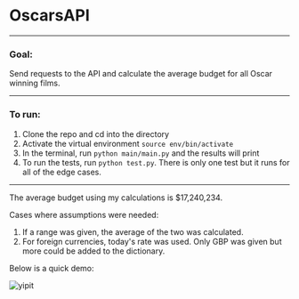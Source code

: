 # OscarsAPI
___
### Goal:

Send requests to the API and calculate the average budget for all Oscar winning films.
___
### To run:

1. Clone the repo and cd into the directory
2. Activate the virtual environment `source env/bin/activate`
3. In the terminal, run `python main/main.py` and the results will print
4. To run the tests, run `python test.py`. There is only one test but it runs for all of the edge cases.

___

The average budget using my calculations is $17,240,234.

Cases where assumptions were needed:

1. If a range was given, the average of the two was calculated.
2. For foreign currencies, today's rate was used. Only GBP was given but more could be added to the dictionary.

Below is a quick demo:

![yipit](https://cloud.githubusercontent.com/assets/17169813/19592707/e7c05240-974a-11e6-9375-eddd20604b11.gif)

